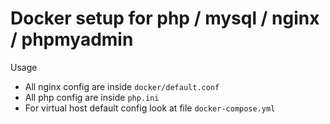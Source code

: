 # Docker setup for php / mysql / nginx / phpmyadmin

Usage
 
* All nginx config are inside `docker/default.conf`
* All php config are inside `php.ini`
* For virtual host default config look at file `docker-compose.yml`

